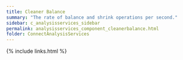 ```yaml
---
title: Cleaner Balance
summary: "The rate of balance and shrink operations per second."
sidebar: c_analysisservices_sidebar
permalink: analysisservices_component_cleanerbalance.html
folder: ConnectAnalysisServices
---
```





{% include links.html %}
